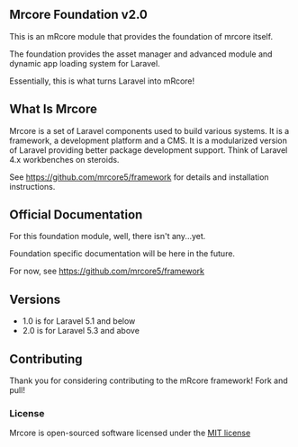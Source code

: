 ## Mrcore Foundation v2.0

This is an mRcore module that provides the foundation of mrcore itself.

The foundation provides the asset manager and advanced module and dynamic app loading system for Laravel.

Essentially, this is what turns Laravel into mRcore!

## What Is Mrcore

Mrcore is a set of Laravel components used to build various systems.
It is a framework, a development platform and a CMS.  It is a modularized version of Laravel
providing better package development support.  Think of Laravel 4.x workbenches on steroids.

See https://github.com/mrcore5/framework for details and installation instructions.

## Official Documentation

For this foundation module, well, there isn't any...yet.

Foundation specific documentation will be here in the future.

For now, see https://github.com/mrcore5/framework

## Versions

* 1.0 is for Laravel 5.1 and below
* 2.0 is for Laravel 5.3 and above

## Contributing

Thank you for considering contributing to the mRcore framework!  Fork and pull!

### License

Mrcore is open-sourced software licensed under the [MIT license](http://mreschke.com/license/mit)
